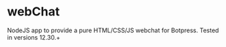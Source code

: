 # webChat
NodeJS app to provide a pure HTML/CSS/JS webchat for Botpress. Tested in versions 12.30.+
